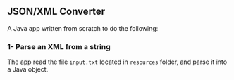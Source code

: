 ## JSON/XML Converter
A Java app written from scratch to do the following:
### 1- Parse an XML from a string
The app read the file `input.txt` located in `resources` folder, and parse it into a Java object.